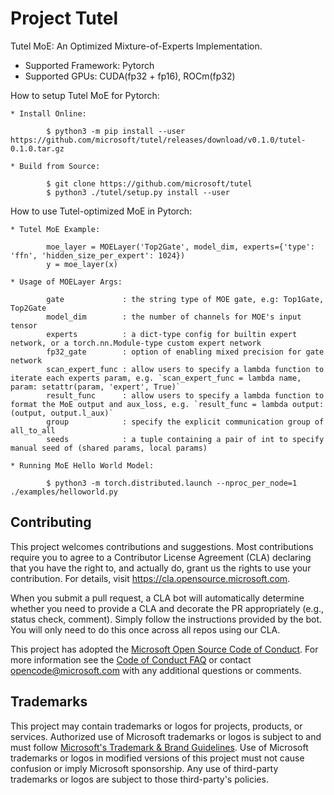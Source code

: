 # Project Tutel

Tutel MoE: An Optimized Mixture-of-Experts Implementation.

- Supported Framework: Pytorch
- Supported GPUs: CUDA(fp32 + fp16), ROCm(fp32)

How to setup Tutel MoE for Pytorch:
```
* Install Online:

        $ python3 -m pip install --user https://github.com/microsoft/tutel/releases/download/v0.1.0/tutel-0.1.0.tar.gz

* Build from Source:

        $ git clone https://github.com/microsoft/tutel
        $ python3 ./tutel/setup.py install --user
```

How to use Tutel-optimized MoE in Pytorch:
```
* Tutel MoE Example:

        moe_layer = MOELayer('Top2Gate', model_dim, experts={'type': 'ffn', 'hidden_size_per_expert': 1024})
        y = moe_layer(x)

* Usage of MOELayer Args:

        gate             : the string type of MOE gate, e.g: Top1Gate, Top2Gate
        model_dim        : the number of channels for MOE's input tensor
        experts          : a dict-type config for builtin expert network, or a torch.nn.Module-type custom expert network
        fp32_gate        : option of enabling mixed precision for gate network
        scan_expert_func : allow users to specify a lambda function to iterate each experts param, e.g. `scan_expert_func = lambda name, param: setattr(param, 'expert', True)`
        result_func      : allow users to specify a lambda function to format the MoE output and aux_loss, e.g. `result_func = lambda output: (output, output.l_aux)`
        group            : specify the explicit communication group of all_to_all
        seeds            : a tuple containing a pair of int to specify manual seed of (shared params, local params)

* Running MoE Hello World Model:

        $ python3 -m torch.distributed.launch --nproc_per_node=1 ./examples/helloworld.py
```

## Contributing

This project welcomes contributions and suggestions.  Most contributions require you to agree to a
Contributor License Agreement (CLA) declaring that you have the right to, and actually do, grant us
the rights to use your contribution. For details, visit https://cla.opensource.microsoft.com.

When you submit a pull request, a CLA bot will automatically determine whether you need to provide
a CLA and decorate the PR appropriately (e.g., status check, comment). Simply follow the instructions
provided by the bot. You will only need to do this once across all repos using our CLA.

This project has adopted the [Microsoft Open Source Code of Conduct](https://opensource.microsoft.com/codeofconduct/).
For more information see the [Code of Conduct FAQ](https://opensource.microsoft.com/codeofconduct/faq/) or
contact [opencode@microsoft.com](mailto:opencode@microsoft.com) with any additional questions or comments.

## Trademarks

This project may contain trademarks or logos for projects, products, or services. Authorized use of Microsoft 
trademarks or logos is subject to and must follow 
[Microsoft's Trademark & Brand Guidelines](https://www.microsoft.com/en-us/legal/intellectualproperty/trademarks/usage/general).
Use of Microsoft trademarks or logos in modified versions of this project must not cause confusion or imply Microsoft sponsorship.
Any use of third-party trademarks or logos are subject to those third-party's policies.
